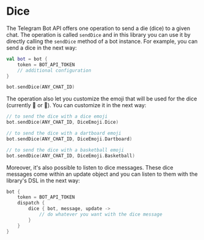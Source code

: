 # Dice

The Telegram Bot API offers one operation to send a die (dice) to a given chat. The operation is called `sendDice` and in this library you can use it by directly calling the `sendDice` method of a bot instance. For example, you can send a dice in the next way: 

```kotlin
val bot = bot {
    token = BOT_API_TOKEN
    // additional configuration
}

bot.sendDice(ANY_CHAT_ID)
```

The operation also let you customize the emoji that will be used for the dice (currently 🎲 or 🎯). You can customize it in the next way:

```kotlin
// to send the dice with a dice emoji
bot.sendDice(ANY_CHAT_ID, DiceEmoji.Dice)

// to send the dice with a dartboard emoji
bot.sendDice(ANY_CHAT_ID, DiceEmoji.Dartboard)

// to send the dice with a basketball emoji
bot.sendDice(ANY_CHAT_ID, DiceEmoji.Basketball)
```

Moreover, it's also possible to listen to dice messages. These dice messages come within an update object and you can listen to them with the library's DSL in the next way:

```kotlin
bot {
    token = BOT_API_TOKEN
    dispatch {
        dice { bot, message, update ->
            // do whatever you want with the dice message
        }               
    }
}
```